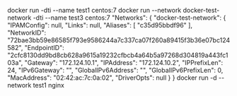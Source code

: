 docker run -dti --name test1 centos:7
docker run --network docker-test-network -dti --name test3 centos:7
"Networks": {
                "docker-test-network": {
                    "IPAMConfig": null,
                    "Links": null,
                    "Aliases": [
                        "c35d95bbdf96"
                    ],
                    "NetworkID": "72bae3bb59e86585f793e9586244a7c337ca07f260a89415f3b36e07bc124582",
                    "EndpointID": "2cfc8130dd9bd8cb628a9615a19232cfbcb4a64b5a97268d304819a443fc103a",
                    "Gateway": "172.124.10.1",
                    "IPAddress": "172.124.10.2",
                    "IPPrefixLen": 24,
                    "IPv6Gateway": "",
                    "GlobalIPv6Address": "",
                    "GlobalIPv6PrefixLen": 0,
                    "MacAddress": "02:42:ac:7c:0a:02",
                    "DriverOpts": null
                }
            }
docker run -d --network test1 nginx